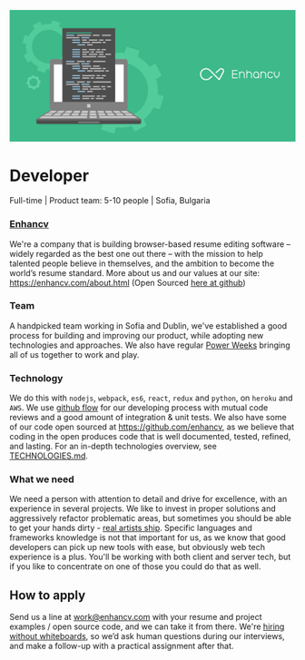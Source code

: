 [![Developer](developer.png)](https://enhancv.com)

# Developer
Full-time | Product team: 5-10 people | Sofia, Bulgaria

### [Enhancv](https://enhancv.com)
We're a company that is building browser-based resume editing software – widely regarded as the best one out there – with the mission to help talented people believe in themselves, and the ambition to become the world’s resume standard. More about us and our values at our site:  https://enhancv.com/about.html (Open Sourced [here at github](https://github.com/enhancv/homepage))

### Team
A handpicked team working in Sofia and Dublin, we've established a good process for building and improving our product, while adopting new technologies and approaches. We also have regular [Power Weeks](https://blog.enhancv.com/?s=power+week) bringing all of us together to work and play.

### Technology
We do this with `nodejs`, `webpack`, `es6`, `react`, `redux` and `python`, on `heroku` and `AWS`. We use [github flow](https://guides.github.com/introduction/flow/) for our developing process with mutual code reviews and a good amount of integration & unit tests.
We also have some of our code open sourced at https://github.com/enhancv, as we believe that coding in the open produces code that is well documented, tested, refined, and lasting. For an in-depth technologies overview, see [TECHNOLOGIES.md](TECHNOLOGIES.md).

### What we need
We need a person with attention to detail and drive for excellence, with an experience in several projects. We like to invest in proper solutions and aggressively refactor problematic areas, but sometimes you should be able to get your hands dirty - [real artists ship](https://www.quora.com/What-did-Steve-Jobs-mean-by-real-artists-ship). Specific languages and frameworks knowledge is not that important for us, as we know that good developers can pick up new tools with ease, but obviously web tech experience is a plus. You'll be working with both client and server tech, but if you like to concentrate on one of those you could do that as well.

## How to apply
Send us a line at work@enhancv.com with your resume and project examples / open source code, and we can take it from there. We're [hiring without whiteboards](https://github.com/poteto/hiring-without-whiteboards), so we’d ask human questions during our interviews, and make a follow-up with a practical assignment after that.
